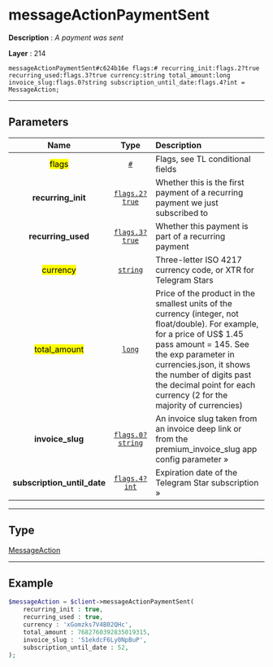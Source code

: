 # messageActionPaymentSent

**Description** : *A payment was sent*

**Layer** : 214

```tl
messageActionPaymentSent#c624b16e flags:# recurring_init:flags.2?true recurring_used:flags.3?true currency:string total_amount:long invoice_slug:flags.0?string subscription_until_date:flags.4?int = MessageAction;
```

---

## Parameters

| Name | Type | Description |
| :---: | :---: | :--- |
| <mark>flags</mark> | [`#`](type/#) | Flags, see TL conditional fields |
| **recurring_init** | [`flags.2?true`](type/true) | Whether this is the first payment of a recurring payment we just subscribed to |
| **recurring_used** | [`flags.3?true`](type/true) | Whether this payment is part of a recurring payment |
| <mark>currency</mark> | [`string`](type/string) | Three-letter ISO 4217 currency code, or XTR for Telegram Stars |
| <mark>total_amount</mark> | [`long`](type/long) | Price of the product in the smallest units of the currency (integer, not float/double). For example, for a price of US$ 1.45 pass amount = 145. See the exp parameter in currencies.json, it shows the number of digits past the decimal point for each currency (2 for the majority of currencies) |
| **invoice_slug** | [`flags.0?string`](type/string) | An invoice slug taken from an invoice deep link or from the premium_invoice_slug app config parameter » |
| **subscription_until_date** | [`flags.4?int`](type/int) | Expiration date of the Telegram Star subscription » |

---

## Type

[MessageAction](type/MessageAction)

---

## Example

```php
$messageAction = $client->messageActionPaymentSent(
	recurring_init : true,
	recurring_used : true,
	currency : 'xGomzks7V4B02QHc',
	total_amount : 7682760392835019315,
	invoice_slug : 'S1ekdcF6Ly0NpBuP',
	subscription_until_date : 52,
);
```